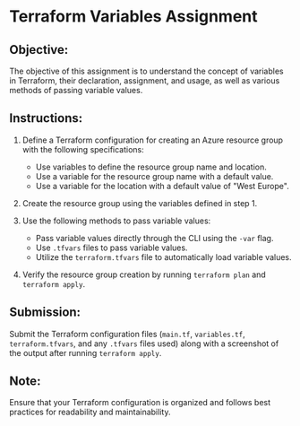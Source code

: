 # Terraform Variables Assignment

## Objective:
The objective of this assignment is to understand the concept of variables in Terraform, their declaration, assignment, and usage, as well as various methods of passing variable values.

## Instructions:
1. Define a Terraform configuration for creating an Azure resource group with the following specifications:
   - Use variables to define the resource group name and location.
   - Use a variable for the resource group name with a default value.
   - Use a variable for the location with a default value of "West Europe".

2. Create the resource group using the variables defined in step 1.

3. Use the following methods to pass variable values:
   - Pass variable values directly through the CLI using the `-var` flag.
   - Use `.tfvars` files to pass variable values.
   - Utilize the `terraform.tfvars` file to automatically load variable values.

4. Verify the resource group creation by running `terraform plan` and `terraform apply`.

## Submission:
Submit the Terraform configuration files (`main.tf`, `variables.tf`, `terraform.tfvars`, and any `.tfvars` files used) along with a screenshot of the output after running `terraform apply`.

## Note:
Ensure that your Terraform configuration is organized and follows best practices for readability and maintainability.